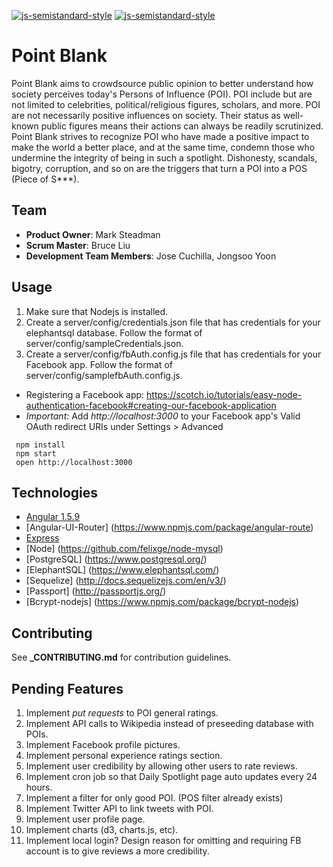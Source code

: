 [![js-semistandard-style](https://img.shields.io/badge/code%20style-semistandard-brightgreen.svg?style=flat-square)](https://github.com/Flet/semistandard)
[![js-semistandard-style](https://cdn.rawgit.com/flet/semistandard/master/badge.svg)](https://github.com/Flet/semistandard)

# Point Blank

Point Blank aims to crowdsource public opinion to better understand how society perceives today's 
Persons of Influence (POI). POI include but are not limited to celebrities, political/religious
figures, scholars, and more. POI are not necessarily positive influences on society. Their status as 
well-known public figures means their actions can always be readily scrutinized. Point Blank strives to 
recognize POI who have made a positive impact to make the world a better place, and at the same time, 
condemn those who undermine the integrity of being in such a spotlight. Dishonesty, scandals, bigotry, 
corruption, and so on are the triggers that turn a POI into a POS (Piece of S***).

## Team

  - __Product Owner__: Mark Steadman 
  - __Scrum Master__: Bruce Liu
  - __Development Team Members__: Jose Cuchilla, Jongsoo Yoon

## Usage
1. Make sure that Nodejs is installed.
2. Create a server/config/credentials.json file that has credentials for your elephantsql database. Follow the format of server/config/sampleCredentials.json.
3. Create a server/config/fbAuth.config.js file that has credentials for your Facebook app. Follow the format of server/config/samplefbAuth.config.js.
  - Registering a Facebook app: https://scotch.io/tutorials/easy-node-authentication-facebook#creating-our-facebook-application
  - *Important:* Add *http://localhost:3000* to your Facebook app's Valid OAuth redirect URIs under Settings > Advanced
```
 npm install
 npm start
 open http://localhost:3000
```

## Technologies
* [Angular 1.5.9](https://angularjs.org/)
* [Angular-UI-Router] (https://www.npmjs.com/package/angular-route)
* [Express](http://expressjs.com)
* [Node] (https://github.com/felixge/node-mysql)
* [PostgreSQL] (https://www.postgresql.org/)
* [ElephantSQL] (https://www.elephantsql.com/)
* [Sequelize] (http://docs.sequelizejs.com/en/v3/)
* [Passport] (http://passportjs.org/)
* [Bcrypt-nodejs] (https://www.npmjs.com/package/bcrypt-nodejs)

## Contributing

See **_CONTRIBUTING.md** for contribution guidelines.

## Pending Features
1. Implement *put requests* to POI general ratings.
2. Implement API calls to Wikipedia instead of preseeding database with POIs.
3. Implement Facebook profile pictures.
4. Implement personal experience ratings section.
5. Implement user credibility by allowing other users to rate reviews.
6. Implement cron job so that Daily Spotlight page auto updates every 24 hours.
7. Implement a filter for only good POI. (POS filter already exists)
8. Implement Twitter API to link tweets with POI.
9. Implement user profile page.
10. Implement charts (d3, charts.js, etc).
11. Implement local login? Design reason for omitting and requiring FB account is to give reviews a more credibility.

